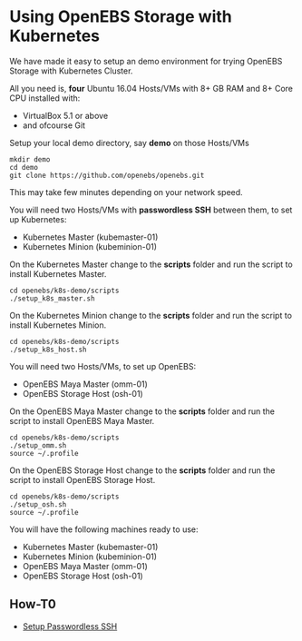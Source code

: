 # Using OpenEBS Storage with Kubernetes

We have made it easy to setup an demo environment for trying OpenEBS Storage with Kubernetes Cluster. 

All you need is, **four** Ubuntu 16.04 Hosts/VMs with 8+ GB RAM and 8+ Core CPU installed with:
- VirtualBox 5.1 or above
- and ofcourse Git

Setup your local demo directory, say **demo** on those Hosts/VMs

```
mkdir demo
cd demo
git clone https://github.com/openebs/openebs.git
```

This may take few minutes depending on your network speed.

You will need two Hosts/VMs with **passwordless SSH** between them, to set up Kubernetes:
- Kubernetes Master (kubemaster-01)
- Kubernetes Minion (kubeminion-01)

On the Kubernetes Master change to the **scripts** folder and run the script to install Kubernetes Master.

```
cd openebs/k8s-demo/scripts
./setup_k8s_master.sh
```

On the Kubernetes Minion change to the **scripts** folder and run the script to install Kubernetes Minion.

```
cd openebs/k8s-demo/scripts
./setup_k8s_host.sh
```

You will need two Hosts/VMs, to set up OpenEBS:
- OpenEBS Maya Master (omm-01)
- OpenEBS Storage Host (osh-01)

On the OpenEBS Maya Master change to the **scripts** folder and run the script to install OpenEBS Maya Master.

```
cd openebs/k8s-demo/scripts
./setup_omm.sh
source ~/.profile
```

On the OpenEBS Storage Host change to the **scripts** folder and run the script to install OpenEBS Storage Host.

```
cd openebs/k8s-demo/scripts
./setup_osh.sh
source ~/.profile
```
You will have the following machines ready to use:
- Kubernetes Master (kubemaster-01)
- Kubernetes Minion (kubeminion-01)
- OpenEBS Maya Master (omm-01)
- OpenEBS Storage Host (osh-01)

## How-T0
- [Setup Passwordless SSH](./setup-passwordless-ssh.md)
